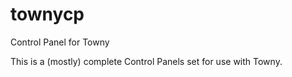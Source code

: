 # townycp
Control Panel for Towny

This is a (mostly) complete Control Panels set for use with Towny.
